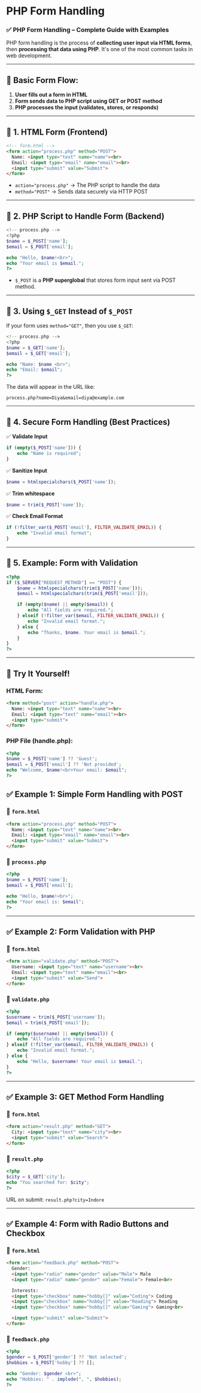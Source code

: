 # **PHP Form Handling**

### ✅ PHP Form Handling – Complete Guide with Examples

PHP form handling is the process of **collecting user input via HTML forms**, then **processing that data using PHP**. It's one of the most common tasks in web development.

---

## 🔹 Basic Form Flow:

1. **User fills out a form in HTML**
2. **Form sends data to PHP script using GET or POST method**
3. **PHP processes the input (validates, stores, or responds)**

---

## 🔸 1. HTML Form (Frontend)

```html
<!-- form.html -->
<form action="process.php" method="POST">
  Name: <input type="text" name="name"><br>
  Email: <input type="email" name="email"><br>
  <input type="submit" value="Submit">
</form>

```

- `action="process.php"` → The PHP script to handle the data
- `method="POST"` → Sends data securely via HTTP POST

---

## 🔸 2. PHP Script to Handle Form (Backend)

```php
<!-- process.php -->
<?php
$name = $_POST['name'];
$email = $_POST['email'];

echo "Hello, $name!<br>";
echo "Your email is $email.";
?>

```

- `$_POST` is a **PHP superglobal** that stores form input sent via POST method.

---

## 🔸 3. Using `$_GET` Instead of `$_POST`

If your form uses `method="GET"`, then you use `$_GET`:

```php
<!-- process.php -->
<?php
$name = $_GET['name'];
$email = $_GET['email'];

echo "Name: $name <br>";
echo "Email: $email";
?>

```

The data will appear in the URL like:

```
process.php?name=Diya&email=diya@example.com

```

---

## 🔸 4. Secure Form Handling (Best Practices)

✅ **Validate Input**

```php
if (empty($_POST['name'])) {
    echo "Name is required";
}

```

✅ **Sanitize Input**

```php
$name = htmlspecialchars($_POST['name']);

```

✅ **Trim whitespace**

```php
$name = trim($_POST['name']);

```

✅ **Check Email Format**

```php
if (!filter_var($_POST['email'], FILTER_VALIDATE_EMAIL)) {
    echo "Invalid email format";
}

```

---

## 🔸 5. Example: Form with Validation

```php
<?php
if ($_SERVER["REQUEST_METHOD"] == "POST") {
    $name = htmlspecialchars(trim($_POST['name']));
    $email = htmlspecialchars(trim($_POST['email']));

    if (empty($name) || empty($email)) {
        echo "All fields are required.";
    } elseif (!filter_var($email, FILTER_VALIDATE_EMAIL)) {
        echo "Invalid email format.";
    } else {
        echo "Thanks, $name. Your email is $email.";
    }
}
?>

```

---

## 🧪 Try It Yourself!

### HTML Form:

```html
<form method="post" action="handle.php">
  Name: <input type="text" name="name"><br>
  Email: <input type="text" name="email"><br>
  <input type="submit">
</form>

```

### PHP File (handle.php):

```php
<?php
$name = $_POST['name'] ?? 'Guest';
$email = $_POST['email'] ?? 'Not provided';
echo "Welcome, $name!<br>Your email: $email";
?>

```

## ✅ **Example 1: Simple Form Handling with POST**

### 🔹 `form.html`

```html
<form action="process.php" method="POST">
  Name: <input type="text" name="name"><br>
  Email: <input type="email" name="email"><br>
  <input type="submit" value="Submit">
</form>

```

### 🔹 `process.php`

```php
<?php
$name = $_POST['name'];
$email = $_POST['email'];

echo "Hello, $name!<br>";
echo "Your email is: $email";
?>

```

---

## ✅ **Example 2: Form Validation with PHP**

### 🔹 `form.html`

```html
<form action="validate.php" method="POST">
  Username: <input type="text" name="username"><br>
  Email: <input type="text" name="email"><br>
  <input type="submit" value="Send">
</form>

```

### 🔹 `validate.php`

```php
<?php
$username = trim($_POST['username']);
$email = trim($_POST['email']);

if (empty($username) || empty($email)) {
    echo "All fields are required.";
} elseif (!filter_var($email, FILTER_VALIDATE_EMAIL)) {
    echo "Invalid email format.";
} else {
    echo "Hello, $username! Your email is $email.";
}
?>

```

---

## ✅ **Example 3: GET Method Form Handling**

### 🔹 `form.html`

```html
<form action="result.php" method="GET">
  City: <input type="text" name="city"><br>
  <input type="submit" value="Search">
</form>

```

### 🔹 `result.php`

```php
<?php
$city = $_GET['city'];
echo "You searched for: $city";
?>

```

URL on submit: `result.php?city=Indore`

---

## ✅ **Example 4: Form with Radio Buttons and Checkbox**

### 🔹 `form.html`

```html
<form action="feedback.php" method="POST">
  Gender:
  <input type="radio" name="gender" value="Male"> Male
  <input type="radio" name="gender" value="Female"> Female<br>

  Interests:
  <input type="checkbox" name="hobby[]" value="Coding"> Coding
  <input type="checkbox" name="hobby[]" value="Reading"> Reading
  <input type="checkbox" name="hobby[]" value="Gaming"> Gaming<br>

  <input type="submit" value="Submit">
</form>

```

### 🔹 `feedback.php`

```php
<?php
$gender = $_POST['gender'] ?? 'Not selected';
$hobbies = $_POST['hobby'] ?? [];

echo "Gender: $gender <br>";
echo "Hobbies: " . implode(", ", $hobbies);
?>
```
